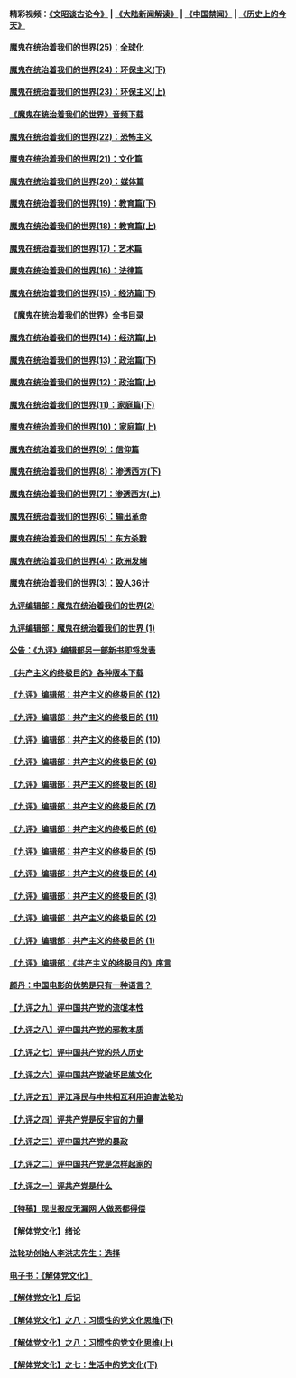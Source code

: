 #### 精彩视频：[《文昭谈古论今》](https://github.com/gfw-breaker/wenzhao/blob/master/README.md?t=11150331) | [《大陆新闻解读》](https://github.com/gfw-breaker/ntdtv-comedy/blob/master/README.md?t=11150331) | [《中国禁闻》](https://github.com/gfw-breaker/ntdtv-news/blob/master/README.md?t=11150331) | [《历史上的今天》](https://github.com/gfw-breaker/today-in-history/blob/master/README.md?t=11150331) 

#### [魔鬼在统治着我们的世界(25)：全球化](../pages/nsc422/n10788205.md?t=11150331) 

#### [魔鬼在统治着我们的世界(24)：环保主义(下)](../pages/nsc422/n10695307.md?t=11150331) 

#### [魔鬼在统治着我们的世界(23)：环保主义(上)](../pages/nsc422/n10688613.md?t=11150331) 

#### [《魔鬼在统治着我们的世界》音频下载](../pages/nsc422/n10635553.md?t=11150331) 

#### [魔鬼在统治着我们的世界(22)：恐怖主义](../pages/nsc422/n10614727.md?t=11150331) 

#### [魔鬼在统治着我们的世界(21)：文化篇](../pages/nsc422/n10597706.md?t=11150331) 

#### [魔鬼在统治着我们的世界(20)：媒体篇](../pages/nsc422/n10586579.md?t=11150331) 

#### [魔鬼在统治着我们的世界(19)：教育篇(下)](../pages/nsc422/n10564808.md?t=11150331) 

#### [魔鬼在统治着我们的世界(18)：教育篇(上)](../pages/nsc422/n10526970.md?t=11150331) 

#### [魔鬼在统治着我们的世界(17)：艺术篇](../pages/nsc422/n10499093.md?t=11150331) 

#### [魔鬼在统治着我们的世界(16)：法律篇](../pages/nsc422/n10485969.md?t=11150331) 

#### [魔鬼在统治着我们的世界(15)：经济篇(下)](../pages/nsc422/n10469975.md?t=11150331) 

#### [《魔鬼在统治着我们的世界》全书目录](../pages/nsc422/n10464261.md?t=11150331) 

#### [魔鬼在统治着我们的世界(14)：经济篇(上)](../pages/nsc422/n10457370.md?t=11150331) 

#### [魔鬼在统治着我们的世界(13)：政治篇(下)](../pages/nsc422/n10448270.md?t=11150331) 

#### [魔鬼在统治着我们的世界(12)：政治篇(上)](../pages/nsc422/n10444576.md?t=11150331) 

#### [魔鬼在统治着我们的世界(11)：家庭篇(下)](../pages/nsc422/n10440961.md?t=11150331) 

#### [魔鬼在统治着我们的世界(10)：家庭篇(上)](../pages/nsc422/n10435448.md?t=11150331) 

#### [魔鬼在统治着我们的世界(9)：信仰篇](../pages/nsc422/n10432159.md?t=11150331) 

#### [魔鬼在统治着我们的世界(8)：渗透西方(下)](../pages/nsc422/n10429603.md?t=11150331) 

#### [魔鬼在统治着我们的世界(7)：渗透西方(上)](../pages/nsc422/n10426013.md?t=11150331) 

#### [魔鬼在统治着我们的世界(6)：输出革命](../pages/nsc422/n10421536.md?t=11150331) 

#### [魔鬼在统治着我们的世界(5)：东方杀戮](../pages/nsc422/n10417707.md?t=11150331) 

#### [魔鬼在统治着我们的世界(4)：欧洲发端](../pages/nsc422/n10414890.md?t=11150331) 

#### [魔鬼在统治着我们的世界(3)：毁人36计](../pages/nsc422/n10411583.md?t=11150331) 

#### [九评编辑部：魔鬼在统治着我们的世界(2)](../pages/nsc422/n10410036.md?t=11150331) 

#### [九评编辑部：魔鬼在统治着我们的世界 (1)](../pages/nsc422/n10406825.md?t=11150331) 

#### [公告：《九评》编辑部另一部新书即将发表](../pages/nsc422/n10405104.md?t=11150331) 

#### [《共产主义的终极目的》各种版本下载](../pages/nsc422/n10022138.md?t=11150331) 

#### [《九评》编辑部：共产主义的终极目的 (12)](../pages/nsc422/n9933272.md?t=11150331) 

#### [《九评》编辑部：共产主义的终极目的 (11)](../pages/nsc422/n9924973.md?t=11150331) 

#### [《九评》编辑部：共产主义的终极目的 (10)](../pages/nsc422/n9920883.md?t=11150331) 

#### [《九评》编辑部：共产主义的终极目的 (9)](../pages/nsc422/n9916363.md?t=11150331) 

#### [《九评》编辑部：共产主义的终极目的 (8)](../pages/nsc422/n9912488.md?t=11150331) 

#### [《九评》编辑部：共产主义的终极目的 (7)](../pages/nsc422/n9901176.md?t=11150331) 

#### [《九评》编辑部：共产主义的终极目的 (6)](../pages/nsc422/n9899359.md?t=11150331) 

#### [《九评》编辑部：共产主义的终极目的 (5)](../pages/nsc422/n9893174.md?t=11150331) 

#### [《九评》编辑部：共产主义的终极目的 (4)](../pages/nsc422/n9891246.md?t=11150331) 

#### [《九评》编辑部：共产主义的终极目的 (3)](../pages/nsc422/n9879879.md?t=11150331) 

#### [《九评》编辑部：共产主义的终极目的 (2)](../pages/nsc422/n9876205.md?t=11150331) 

#### [《九评》编辑部：共产主义的终极目的 (1)](../pages/nsc422/n9865857.md?t=11150331) 

#### [《九评》编辑部：《共产主义的终极目的》序言](../pages/nsc422/n9862666.md?t=11150331) 

#### [颜丹：中国电影的优势是只有一种语言？](../pages/nsc422/n9583062.md?t=11150331) 

#### [【九评之九】评中国共产党的流氓本性](../pages/nsc422/n737542.md?t=11150331) 

#### [【九评之八】评中国共产党的邪教本质](../pages/nsc422/n735942.md?t=11150331) 

#### [【九评之七】评中国共产党的杀人历史](../pages/nsc422/n733806.md?t=11150331) 

#### [【九评之六】评中国共产党破坏民族文化](../pages/nsc422/n731667.md?t=11150331) 

#### [【九评之五】评江泽民与中共相互利用迫害法轮功](../pages/nsc422/n730058.md?t=11150331) 

#### [【九评之四】评共产党是反宇宙的力量](../pages/nsc422/n727814.md?t=11150331) 

#### [【九评之三】评中国共产党的暴政](../pages/nsc422/n725597.md?t=11150331) 

#### [【九评之二】评中国共产党是怎样起家的](../pages/nsc422/n723946.md?t=11150331) 

#### [【九评之一】评共产党是什么](../pages/nsc422/n722529.md?t=11150331) 

#### [【特稿】现世报应无漏网 人做恶都得偿](../pages/nsc422/n4215167.md?t=11150331) 

#### [【解体党文化】绪论](../pages/nsc422/n1449356.md?t=11150331) 

#### [法轮功创始人李洪志先生：选择](../pages/nsc422/n3580738.md?t=11150331) 

#### [电子书：《解体党文化》](../pages/nsc422/n1573484.md?t=11150331) 

#### [【解体党文化】后记](../pages/nsc422/n1531999.md?t=11150331) 

#### [【解体党文化】之八：习惯性的党文化思维(下)](../pages/nsc422/n1526477.md?t=11150331) 

#### [【解体党文化】之八：习惯性的党文化思维(上)](../pages/nsc422/n1520631.md?t=11150331) 

#### [【解体党文化】之七：生活中的党文化(下)](../pages/nsc422/n1513446.md?t=11150331) 


